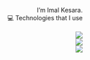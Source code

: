 <p align="right">
      I’m Imal Kesara. <br />
     💻 Technologies that I use <br /><br /> 
  
  <a href="https://skillicons.dev">
    <img src="https://skillicons.dev/icons?i=html,css,js,ts,c,azure,devto,mysql,postgres,replit,vscode,idea,postman&theme=light"/> <br />
    <img src="https://skillicons.dev/icons?i=svelte,solidjs,astro,tailwind,supabase,vercel,vite,prisma&theme=light"/> <br />
    <img src="https://skillicons.dev/icons?i=java,kotlin,maven,spring,mongodb&theme=light"/> <br />
  </a>
</p>
<!---
ImalKesara/ImalKesara is a ✨ special ✨ repository because its `README.md` (this file) appears on your GitHub profile.
You can click the Preview link to take a look at your changes.
--->
